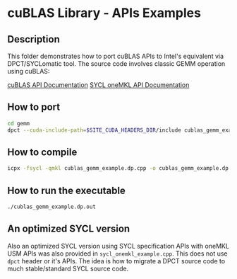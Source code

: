 # cuBLAS Library - APIs Examples

## Description

This folder demonstrates how to port cuBLAS APIs to Intel's equivalent via DPCT/SYCLomatic tool.
The source code involves classic GEMM operation using cuBLAS: 

[cuBLAS API Documentation](https://docs.nvidia.com/cuda/cublas/index.html#cublas-t-gemm)
[SYCL oneMKL API Documentation](https://www.intel.com/content/www/us/en/docs/onemkl/developer-reference-dpcpp/2023-0/gemm.html#GEMM-USM-VERSION)

## How to port
```bash
cd gemm
dpct --cuda-include-path=$SITE_CUDA_HEADERS_DIR/include cublas_gemm_example.cu --out-root=cublas_gemm_example_dpct
```

## How to compile
```bash
icpx -fsycl -qmkl cublas_gemm_example.dp.cpp -o cublas_gemm_example.dp.out
```

## How to run the executable
```bash
./cublas_gemm_example.dp.out
```

## An optimized SYCL version

Also an optimized SYCL version using SYCL specification APIs with oneMKL USM APIs was also provided in `sycl_onemkl_example.cpp`.
This does not use `dpct` header or it's APIs. The idea is how to migrate a DPCT source code to much stable/standard SYCL source code.